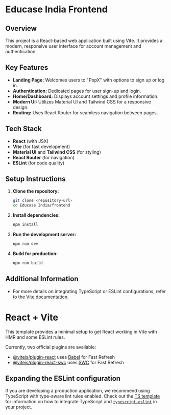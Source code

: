 # Educase India Frontend

## Overview
This project is a React-based web application built using Vite. It provides a modern, responsive user interface for account management and authentication.

## Key Features
- **Landing Page:** Welcomes users to "PopX" with options to sign up or log in.
- **Authentication:** Dedicated pages for user sign-up and login.
- **Home/Dashboard:** Displays account settings and profile information.
- **Modern UI:** Utilizes Material UI and Tailwind CSS for a responsive design.
- **Routing:** Uses React Router for seamless navigation between pages.

## Tech Stack
- **React** (with JSX)
- **Vite** (for fast development)
- **Material UI** and **Tailwind CSS** (for styling)
- **React Router** (for navigation)
- **ESLint** (for code quality)

## Setup Instructions
1. **Clone the repository:**
   ```bash
   git clone <repository-url>
   cd Educase India/frontend
   ```
2. **Install dependencies:**
   ```bash
   npm install
   ```
3. **Run the development server:**
   ```bash
   npm run dev
   ```
4. **Build for production:**
   ```bash
   npm run build
   ```

## Additional Information
- For more details on integrating TypeScript or ESLint configurations, refer to the [Vite documentation](https://vitejs.dev/guide/).

# React + Vite

This template provides a minimal setup to get React working in Vite with HMR and some ESLint rules.

Currently, two official plugins are available:

- [@vitejs/plugin-react](https://github.com/vitejs/vite-plugin-react/blob/main/packages/plugin-react) uses [Babel](https://babeljs.io/) for Fast Refresh
- [@vitejs/plugin-react-swc](https://github.com/vitejs/vite-plugin-react/blob/main/packages/plugin-react-swc) uses [SWC](https://swc.rs/) for Fast Refresh

## Expanding the ESLint configuration

If you are developing a production application, we recommend using TypeScript with type-aware lint rules enabled. Check out the [TS template](https://github.com/vitejs/vite/tree/main/packages/create-vite/template-react-ts) for information on how to integrate TypeScript and [`typescript-eslint`](https://typescript-eslint.io) in your project.
#
